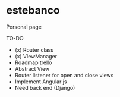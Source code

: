 # estebanco

Personal page

TO-DO
- (x) Router class
- (x) ViewManager
- Roadmap trello
- Abstract View
- Router listener for open and close views
- Implement Angular js
- Need back end (Django)